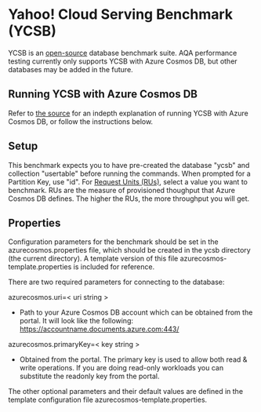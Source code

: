 
<!--
Licensed under the Apache License, Version 2.0 (the "License");
you may not use this file except in compliance with the License.
You may obtain a copy of the License at

[1]https://www.apache.org/licenses/LICENSE-2.0

Unless required by applicable law or agreed to in writing, software
distributed under the License is distributed on an "AS IS" BASIS,
WITHOUT WARRANTIES OR CONDITIONS OF ANY KIND, either express or implied.
See the License for the specific language governing permissions and
-->

# Yahoo! Cloud Serving Benchmark (YCSB)

YCSB is an [open-source](https://github.com/brianfrankcooper/YCSB/) database benchmark suite. AQA performance testing currently only supports YCSB with Azure Cosmos DB, but other databases may be added in the future.

## Running YCSB with Azure Cosmos DB

Refer to [the source](https://github.com/brianfrankcooper/YCSB/tree/master/azurecosmos) for an indepth explanation of running YCSB with Azure Cosmos DB, or follow the instructions below.

## Setup

This benchmark expects you to have pre-created the database "ycsb" and collection "usertable" before running the commands. When prompted for a Partition Key, use "id". For [Request Units (RUs)](https://learn.microsoft.com/en-us/azure/cosmos-db/request-units), select a value you want to benchmark. RUs are the measure of provisioned thoughput that Azure Cosmos DB defines. The higher the RUs, the more throughput you will get.

## Properties

Configuration parameters for the benchmark should be set in the azurecosmos.properties file, which should be created in the ycsb directory (the current directory). A template version of this file azurecosmos-template.properties is included for reference.

There are two required parameters for connecting to the database:

azurecosmos.uri=< uri string >
* Path to your Azure Cosmos DB account which can be obtained from the portal. It will look like the following: https://accountname.documents.azure.com:443/

azurecosmos.primaryKey=< key string >
* Obtained from the portal. The primary key is used to allow both read & write operations. If you are doing read-only workloads you can substitute the readonly key from the portal.

The other optional parameters and their default values are defined in the template configuration file azurecosmos-template.properties.